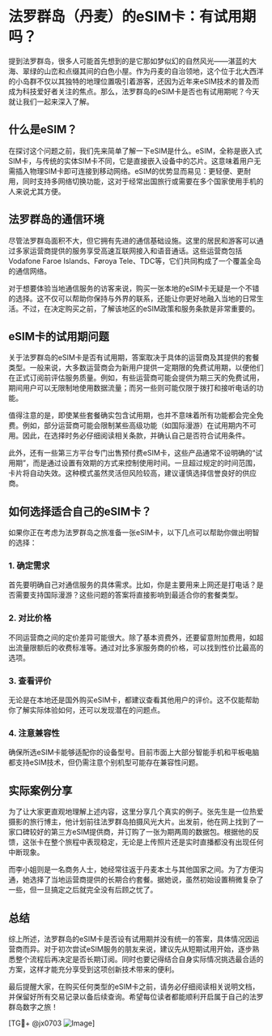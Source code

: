 # 法罗群岛（丹麦）的eSIM卡：有试用期吗？

提到法罗群岛，很多人可能首先想到的是它那如梦似幻的自然风光——湛蓝的大海、翠绿的山峦和点缀其间的白色小屋。作为丹麦的自治领地，这个位于北大西洋的小岛群不仅以其独特的地理位置吸引着游客，还因为近年来eSIM技术的普及而成为科技爱好者关注的焦点。那么，法罗群岛的eSIM卡是否也有试用期呢？今天就让我们一起来深入了解。

## 什么是eSIM？

在探讨这个问题之前，我们先来简单了解一下eSIM是什么。eSIM，全称是嵌入式SIM卡，与传统的实体SIM卡不同，它是直接嵌入设备中的芯片。这意味着用户无需插入物理SIM卡即可连接到移动网络。eSIM的优势显而易见：更轻便、更耐用，同时支持多网络切换功能，这对于经常出国旅行或需要在多个国家使用手机的人来说尤其方便。

## 法罗群岛的通信环境

尽管法罗群岛面积不大，但它拥有先进的通信基础设施。这里的居民和游客可以通过多家运营商提供的服务享受高速互联网接入和语音通话。这些运营商包括Vodafone Faroe Islands、Føroya Tele、TDC等，它们共同构成了一个覆盖全岛的通信网络。

对于想要体验当地通信服务的访客来说，购买一张本地的eSIM卡无疑是一个不错的选择。这不仅可以帮助你保持与外界的联系，还能让你更好地融入当地的日常生活。不过，在决定购买之前，了解该地区的eSIM政策和服务条款是非常重要的。

## eSIM卡的试用期问题

关于法罗群岛的eSIM卡是否有试用期，答案取决于具体的运营商及其提供的套餐类型。一般来说，大多数运营商会为新用户提供一定期限的免费试用期，以便他们在正式订阅前评估服务质量。例如，有些运营商可能会提供为期三天的免费试用，期间用户可以无限制地使用数据流量；而另一些则可能仅限于拨打和接听电话的功能。

值得注意的是，即使某些套餐确实包含试用期，也并不意味着所有功能都会完全免费。例如，部分运营商可能会限制某些高级功能（如国际漫游）在试用期内不可用。因此，在选择时务必仔细阅读相关条款，并确认自己是否符合试用条件。

此外，还有一些第三方平台专门出售预付费eSIM卡，这些产品通常不设明确的“试用期”，而是通过设置有效期的方式来控制使用时间。一旦超过规定的时间范围，卡片将自动失效。这种模式虽然灵活但风险较高，建议谨慎选择信誉良好的供应商。

## 如何选择适合自己的eSIM卡？

如果你正在考虑为法罗群岛之旅准备一张eSIM卡，以下几点可以帮助你做出明智的选择：

### 1. 确定需求
首先要明确自己对通信服务的具体需求。比如，你是主要用来上网还是打电话？是否需要支持国际漫游？这些问题的答案将直接影响到最适合你的套餐类型。

### 2. 对比价格
不同运营商之间的定价差异可能很大。除了基本资费外，还要留意附加费用，如超出流量限额后的收费标准等。通过对比多家服务商的价格，可以找到性价比最高的选项。

### 3. 查看评价
无论是在本地还是国外购买eSIM卡，都建议查看其他用户的评价。这不仅能帮助你了解实际体验如何，还可以发现潜在的问题点。

### 4. 注意兼容性
确保所选eSIM卡能够适配你的设备型号。目前市面上大部分智能手机和平板电脑都支持eSIM技术，但仍需注意个别机型可能存在兼容性问题。

## 实际案例分享

为了让大家更直观地理解上述内容，这里分享几个真实的例子。张先生是一位热爱摄影的旅行博主，他计划前往法罗群岛拍摄风光大片。出发前，他在网上找到了一家口碑较好的第三方eSIM提供商，并订购了一张为期两周的数据包。根据他的反馈，这张卡在整个旅程中表现稳定，无论是上传照片还是实时直播都没有出现任何中断现象。

而李小姐则是一名商务人士，她经常往返于丹麦本土与其他国家之间。为了方便沟通，她选择了当地运营商提供的长期合约套餐。据她说，虽然初始设置稍微复杂了一些，但一旦搞定之后就完全没有后顾之忧了。

## 总结

综上所述，法罗群岛的eSIM卡是否设有试用期并没有统一的答案，具体情况因运营商而异。对于初次尝试eSIM服务的朋友来说，建议先从短期试用开始，逐步熟悉整个流程后再决定是否长期订阅。同时也要记得结合自身实际情况挑选最合适的方案，这样才能充分享受到这项创新技术带来的便利。

最后提醒大家，在购买任何类型的eSIM卡之前，请务必仔细阅读相关说明文档，并保留好所有交易记录以备后续查询。希望每位读者都能顺利开启属于自己的法罗群岛数字之旅！

[TG💪+ @jx0703 ![Image](https://github.com/user-attachments/assets/dbca1d08-cadb-493c-b0ec-ad6f7a83f270)]